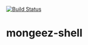 [![Build Status](https://travis-ci.org/bzacar/mongeez-shell.svg?branch=master)](https://travis-ci.org/bzacar/mongeez-shell)

# mongeez-shell
